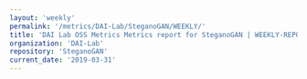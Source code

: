 ```yaml
---
layout: 'weekly'
permalink: '/metrics/DAI-Lab/SteganoGAN/WEEKLY/'
title: 'DAI Lab OSS Metrics Metrics report for SteganoGAN | WEEKLY-REPORT-2019-03-31'
organization: 'DAI-Lab'
repository: 'SteganoGAN'
current_date: '2019-03-31'
---
```

